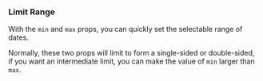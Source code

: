 ### Limit Range

With the `min` and `max` props, you can quickly set the selectable range of dates.

Normally, these two props will limit to form a single-sided or double-sided, if you want an intermediate limit, you can make the value of `min` larger than `max`.
